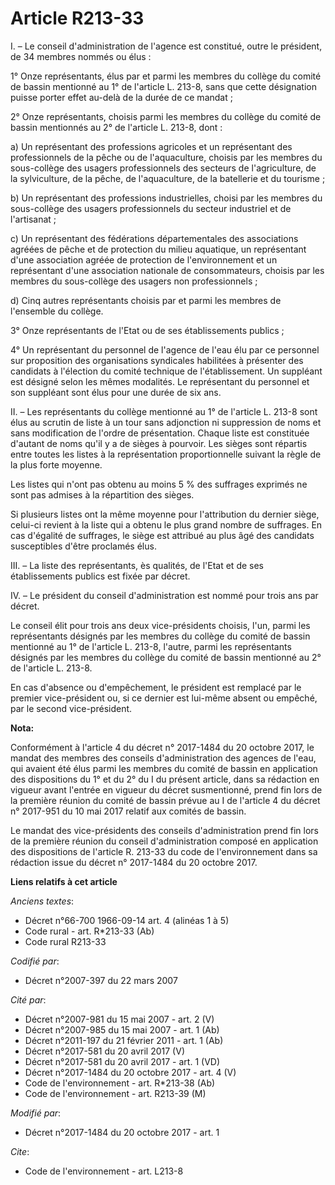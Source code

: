 # Article R213-33

I. – Le conseil d'administration de l'agence est constitué, outre le président, de 34 membres nommés ou élus : 

1° Onze représentants, élus par et parmi les membres du collège du comité de bassin mentionné au 1° de l'article L. 213-8,
sans que cette désignation puisse porter effet au-delà de la durée de ce mandat ; 

2° Onze représentants, choisis parmi les membres du collège du comité de bassin mentionnés au 2° de l'article L. 213-8,
dont : 

a) Un représentant des professions agricoles et un représentant des professionnels de la pêche ou de l'aquaculture, choisis
par les membres du sous-collège des usagers professionnels des secteurs de l'agriculture, de la sylviculture, de la pêche, de
l'aquaculture, de la batellerie et du tourisme ; 

b) Un représentant des professions industrielles, choisi par les membres du sous-collège des usagers professionnels du
secteur industriel et de l'artisanat ; 

c) Un représentant des fédérations départementales des associations agréées de pêche et de protection du milieu aquatique, un
représentant d'une association agréée de protection de l'environnement et un représentant d'une association nationale de
consommateurs, choisis par les membres du sous-collège des usagers non professionnels ; 

d) Cinq autres représentants choisis par et parmi les membres de l'ensemble du collège. 

3° Onze représentants de l'Etat ou de ses établissements publics ; 

4° Un représentant du personnel de l'agence de l'eau élu par ce personnel sur proposition des organisations syndicales
habilitées à présenter des candidats à l'élection du comité technique de l'établissement. Un suppléant est désigné selon les
mêmes modalités. Le représentant du personnel et son suppléant sont élus pour une durée de six ans. 

II. – Les représentants du collège mentionné au 1° de l'article L. 213-8 sont élus au scrutin de liste à un tour sans
adjonction ni suppression de noms et sans modification de l'ordre de présentation. Chaque liste est constituée d'autant de
noms qu'il y a de sièges à pourvoir. Les sièges sont répartis entre toutes les listes à la représentation proportionnelle
suivant la règle de la plus forte moyenne. 

Les listes qui n'ont pas obtenu au moins 5 % des suffrages exprimés ne sont pas admises à la répartition des sièges. 

Si plusieurs listes ont la même moyenne pour l'attribution du dernier siège, celui-ci revient à la liste qui a obtenu le plus
grand nombre de suffrages. En cas d'égalité de suffrages, le siège est attribué au plus âgé des candidats susceptibles d'être
proclamés élus. 

III. – La liste des représentants, ès qualités, de l'Etat et de ses établissements publics est fixée par décret. 

IV. – Le président du conseil d'administration est nommé pour trois ans par décret. 

Le conseil élit pour trois ans deux vice-présidents choisis, l'un, parmi les représentants désignés par les membres du
collège du comité de bassin mentionné au 1° de l'article L. 213-8, l'autre, parmi les représentants désignés par les membres
du collège du comité de bassin mentionné au 2° de l'article L. 213-8. 

En cas d'absence ou d'empêchement, le président est remplacé par le premier vice-président ou, si ce dernier est lui-même
absent ou empêché, par le second vice-président.

**Nota:**

Conformément à l'article 4 du décret n° 2017-1484 du 20 octobre 2017, le mandat des membres des conseils d'administration des
agences de l'eau, qui avaient été élus parmi les membres du comité de bassin en application des dispositions du 1° et du 2°
du I du présent article, dans sa rédaction en vigueur avant l'entrée en vigueur du décret susmentionné, prend fin lors de la
première réunion du comité de bassin prévue au I de l'article 4 du décret n° 2017-951 du 10 mai 2017 relatif aux comités de
bassin.

Le mandat des vice-présidents des conseils d'administration prend fin lors de la première réunion du conseil d'administration
composé en application des dispositions de l'article R. 213-33 du code de l'environnement dans sa rédaction issue du décret
n° 2017-1484 du 20 octobre 2017.

**Liens relatifs à cet article**

_Anciens textes_:

  - Décret n°66-700 1966-09-14 art. 4 (alinéas 1 à 5)
  - Code rural - art. R*213-33 (Ab)
  - Code rural R213-33

_Codifié par_:

  - Décret n°2007-397 du 22 mars 2007

_Cité par_:

  - Décret n°2007-981 du 15 mai 2007 - art. 2 (V)
  - Décret n°2007-985 du 15 mai 2007 - art. 1 (Ab)
  - Décret n°2011-197 du 21 février 2011 - art. 1 (Ab)
  - Décret n°2017-581 du 20 avril 2017 (V)
  - Décret n°2017-581 du 20 avril 2017 - art. 1 (VD)
  - Décret n°2017-1484 du 20 octobre 2017 - art. 4 (V)
  - Code de l'environnement - art. R*213-38 (Ab)
  - Code de l'environnement - art. R213-39 (M)

_Modifié par_:

  - Décret n°2017-1484 du 20 octobre 2017 - art. 1

_Cite_:

  - Code de l'environnement - art. L213-8

